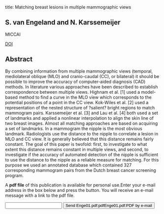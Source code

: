 title: Matching breast lesions in multiple mammographic views

## S. van Engeland and N. Karssemeijer
MICCAI

<a href="https://doi.org/10.1007/3-540-45468-3_149">DOI</a>

## Abstract
By combining information from multiple mammographic views (temporal, mediolateral oblique (MLO) and cranio-caudal (CC), or bilateral) it should be possible to improve the accuracy of computer-aided diagnosis (CAD) methods. In literature various approaches have been described to establish correspondence between multiple views. Highnam et al. [1] used a model-based method to find a curve in the MLO view which corresponds to the potential positions of a point in the CC view. Kok-Wiles et al. [2] used a representation of the nested structure of ?salient? bright regions to match mammogram pairs. Karssemeijer et al. [3] and Lau et al. [4] both used a set of landmarks and applied a nonlinear interpolation to align the skin line of two breast images. Almost all matching approaches are based on acquiring a set of landmarks. In a mammogram the nipple is the most obvious landmark. Radiologists use the distance to the nipple to correlate a lesion in MLO and CC view. It is generally believed that this distance remains fairly constant. The goal of this paper is twofold: first, to investigate to what extent this distance remains constant in multiple views, and second, to investigate if the accuracy of automated detection of the nipple is sufficient to use the distance to the nipple as a reliable measure for matching. For this purpose we used an annotated database which contained 327 corresponding mammogram pairs from the Dutch breast cancer screening program.

A <b>pdf file</b> of this publication is available for personal use.Enter your e-mail address in the box below and press the button. You will receive an e-mail message with a link to the pdf file.
<form action="sender.php">  <input type="text" name="email">  <input type="submit" value="Send Enge01.pdf:pdfEnge01.pdf:PDF by e-mail"></form>